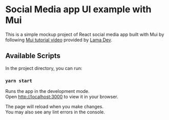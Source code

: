 # Social Media app UI example with Mui

This is a simple mockup project of React social media app built with Mui by following [Mui tutorial video](https://www.youtube.com/watch?v=fzxEECHnsvU) provided by [Lama Dev](https://www.youtube.com/@LamaDev).

## Available Scripts

In the project directory, you can run:

### `yarn start`

Runs the app in the development mode.\
Open [http://localhost:3000](http://localhost:3000) to view it in your browser.

The page will reload when you make changes.\
You may also see any lint errors in the console.

